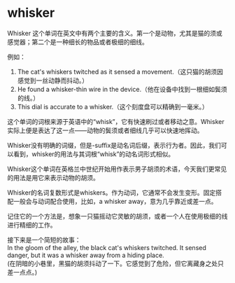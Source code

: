# whisker

Whisker 这个单词在英文中有两个主要的含义。第一个是动物，尤其是猫的须或感觉器；第二个是一种细长的物品或者极细的细线。

  

例如：

  

1.  The cat's whiskers twitched as it sensed a movement.（这只猫的胡须因感觉到一丝动静而抖动。）
2.  He found a whisker-thin wire in the device.（他在设备中找到一根细如鬓须的线。）
3.  This dial is accurate to a whisker.（这个刻度盘可以精确到一毫米。）

  

这个单词的词根来源于英语中的“whisk”，它有快速刷过或者移动之意。Whisker实际上便是表达了这一点——动物的鬓须或者细线几乎可以快速地挥动。

  

Whisker没有明确的词缀，但是-suffix是动名词后缀，表示行为者。因此，我们可以看到，whisker的用法与其词根“whisk”的动名词形式相似。

  

Whisker这个单词在英格兰中世纪开始用作表示男子胡须的术语，今天我们更常见的用法是用它来表示动物的胡须。

  

Whisker的名词复数形式是whiskers。作为动词，它通常不会发生变形。固定搭配一般会与动词配合使用，比如，a whisker away，意为几乎靠近或差一点。

  

记住它的一个方法是，想象一只猫摇动它灵敏的胡须，或者一个人在使用极细的线进行精细的工作。

  

接下来是一个简短的故事：  
In the gloom of the alley, the black cat's whiskers twitched. It sensed danger, but it was a whisker away from a hiding place.  
(在阴暗的小巷里，黑猫的胡须抖动了一下。它感觉到了危险，但它离藏身之处只差一点点。)
